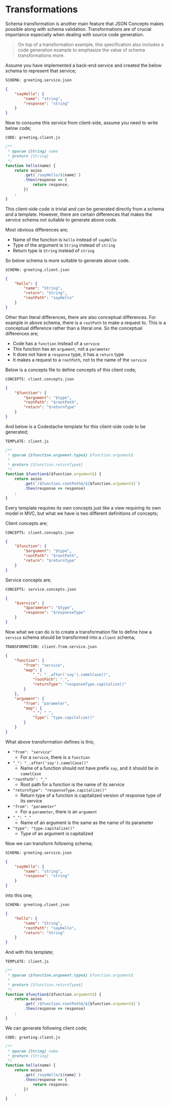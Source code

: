 # Transformations

Schema transformation is another main feature that JSON Concepts makes possible
along with schema validation. Transformations are of crucial importance
especially when dealing with source code generation.

> On top of a transformation example, this specification also includes a code
> generation example to emphasize the value of schema transformations more.

Assume you have implemented a back-end service and created the below schema to
represent that service;

`SCHEMA: greeting.service.json`

```json
{
    "sayHello": {
        "name": "string",
        "response": "string"
    }
}
```

Now to consume this service from client-side, assume you need to write below
code;

`CODE: greeting.client.js`

```javascript
/**
 * @param {String} name
 * @return {String}
 */
function hello(name) {
    return axios
        .get(`/sayHello/${name}`)
        .then(response => {
            return response;
        })
    ;
}
```

This client-side code is trivial and can be generated directly from a schema
and a template. However, there are certain differences that makes the service
schema not suitable to generate above code.

Most obvious differences are;

- Name of the function is `hello` instead of `sayHello`
- Type of the argument is `String` instead of `string`
- Return type is `String` instead of `string`

So below schema is more suitable to generate above code.

`SCHEMA: greeting.client.json`

```json
{
    "hello": {
        "name": "String",
        "return": "String",
        "rootPath": "sayHello"
    }
}
```

Other than literal differences, there are also conceptual differences. For
example in above schema, there is a `rootPath` to make a request to. This is a
conceptual difference rather than a literal one. So the conceptual differences
are;

- Code has a `function` instead of a `service`
- This function has an `argument`, not a `parameter`
- It does not have a `response` type, it has a `return` type
- It makes a request to a `rootPath`, not to the name of the `service`

Below is a concepts file to define concepts of this client code;

`CONCEPTS: client.concepts.json`

```json
{
    "$function": {
        "$argument": "$type",
        "rootPath": "$rootPath",
        "return": "$returnType"
    }
}
```

And below is a Codestache template for this client-side code to be generated;

`TEMPLATE: client.js`

```javascript
/**
 * @param {$function.argument.type$} $function.argument$
 * 
 * @return {$function.returnType$}
 */
function $function$($function.argument$) {
    return axios
        .get(`/$function.rootPath$/${$function.argument$}`)
        .then(response => response)
    ;
}
```

Every template requires its own concepts just like a view requiring its own
model in MVC, but what we have is two different definitions of concepts;

Client concepts are;

`CONCEPTS: client.concepts.json`

```json
{
    "$function": {
        "$argument": "$type",
        "rootPath": "$rootPath",
        "return": "$returnType"
    }
}
```

Service concepts are;

`CONCEPTS: service.concepts.json`

```json
{
    "$service": {
        "$parameter": "$type",
        "response": "$responseType"
    }
}
```

Now what we can do is to create a transformation file to define how a `service`
schema should be transformed into a `client` schema;

`TRANSFORMATION: client.from.service.json`

```json
{
    "function": {
        "from": "service",
        "map": {
            "_": "_.after('say').camelCase()",
            "rootPath": "_",
            "returnType": "responseType.capitalize()"
        }
    },
    "argument": {
        "from": "parameter",
        "map": {
            "_": "_",
            "type": "type.capitalize()"
        }
    }
}
```

What above transformation defines is this;

- `"from": "service"`
  - For a `service`, there is a `function`
- `"_": "_.after('say').camelCase()"`
  - Name of a function should not have prefix `say`, and it should be in
  `camelCase`
- `"rootPath": "_"`
  - Root path for a function is the name of its service
- `"returnType": "responseType.capitalize()"`
  - Return type of a function is capitalized version of response type of its
    service
- `"from": "parameter"`
  - For a `parameter`, there is an `argument`
- `"_": "_"`
  - Name of an argument is the same as the name of its parameter
- `"type": "type.capitalize()"`
  - Type of an argument is capitalized

Now we can transform following schema;

`SCHEMA: greeting.service.json`

```json
{
    "sayHello": {
        "name": "string",
        "response": "string"
    }
}
```

into this one;

`SCHEMA: greeting.client.json`

```json
{
    "hello": {
        "name": "String",
        "rootPath": "sayHello",
        "return": "String"
    }
}
```

And with this template;

`TEMPLATE: client.js`

```javascript
/**
 * @param {$function.argument.type$} $function.argument$
 * 
 * @return {$function.returnType$}
 */
function $function$($function.argument$) {
    return axios
        .get(`/$function.rootPath$/${$function.argument$}`)
        .then(response => response)
    ;
}
```

We can generate following client code;

`CODE: greeting.client.js`

```javascript
/**
 * @param {String} name
 * @return {String}
 */
function hello(name) {
    return axios
        .get(`/sayHello/${name}`)
        .then(response => {
            return response;
        })
    ;
}
```
